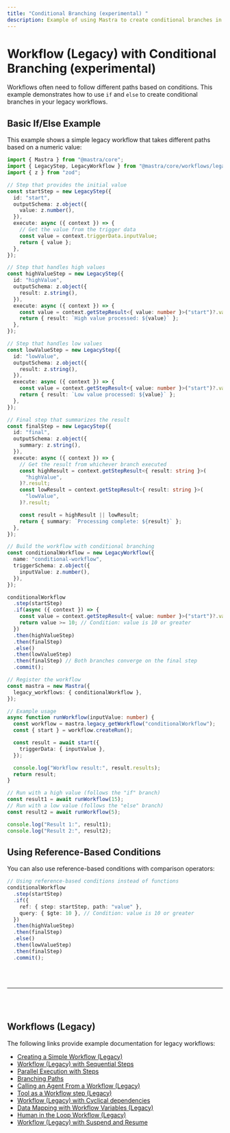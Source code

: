 ```yaml
---
title: "Conditional Branching (experimental) "
description: Example of using Mastra to create conditional branches in legacy workflows using if/else statements.
---
```



# Workflow (Legacy) with Conditional Branching (experimental)

Workflows often need to follow different paths based on conditions. This example demonstrates how to use `if` and `else` to create conditional branches in your legacy workflows.

## Basic If/Else Example

This example shows a simple legacy workflow that takes different paths based on a numeric value:

```ts showLineNumbers copy
import { Mastra } from "@mastra/core";
import { LegacyStep, LegacyWorkflow } from "@mastra/core/workflows/legacy";
import { z } from "zod";

// Step that provides the initial value
const startStep = new LegacyStep({
  id: "start",
  outputSchema: z.object({
    value: z.number(),
  }),
  execute: async ({ context }) => {
    // Get the value from the trigger data
    const value = context.triggerData.inputValue;
    return { value };
  },
});

// Step that handles high values
const highValueStep = new LegacyStep({
  id: "highValue",
  outputSchema: z.object({
    result: z.string(),
  }),
  execute: async ({ context }) => {
    const value = context.getStepResult<{ value: number }>("start")?.value;
    return { result: `High value processed: ${value}` };
  },
});

// Step that handles low values
const lowValueStep = new LegacyStep({
  id: "lowValue",
  outputSchema: z.object({
    result: z.string(),
  }),
  execute: async ({ context }) => {
    const value = context.getStepResult<{ value: number }>("start")?.value;
    return { result: `Low value processed: ${value}` };
  },
});

// Final step that summarizes the result
const finalStep = new LegacyStep({
  id: "final",
  outputSchema: z.object({
    summary: z.string(),
  }),
  execute: async ({ context }) => {
    // Get the result from whichever branch executed
    const highResult = context.getStepResult<{ result: string }>(
      "highValue",
    )?.result;
    const lowResult = context.getStepResult<{ result: string }>(
      "lowValue",
    )?.result;

    const result = highResult || lowResult;
    return { summary: `Processing complete: ${result}` };
  },
});

// Build the workflow with conditional branching
const conditionalWorkflow = new LegacyWorkflow({
  name: "conditional-workflow",
  triggerSchema: z.object({
    inputValue: z.number(),
  }),
});

conditionalWorkflow
  .step(startStep)
  .if(async ({ context }) => {
    const value = context.getStepResult<{ value: number }>("start")?.value ?? 0;
    return value >= 10; // Condition: value is 10 or greater
  })
  .then(highValueStep)
  .then(finalStep)
  .else()
  .then(lowValueStep)
  .then(finalStep) // Both branches converge on the final step
  .commit();

// Register the workflow
const mastra = new Mastra({
  legacy_workflows: { conditionalWorkflow },
});

// Example usage
async function runWorkflow(inputValue: number) {
  const workflow = mastra.legacy_getWorkflow("conditionalWorkflow");
  const { start } = workflow.createRun();

  const result = await start({
    triggerData: { inputValue },
  });

  console.log("Workflow result:", result.results);
  return result;
}

// Run with a high value (follows the "if" branch)
const result1 = await runWorkflow(15);
// Run with a low value (follows the "else" branch)
const result2 = await runWorkflow(5);

console.log("Result 1:", result1);
console.log("Result 2:", result2);
```

## Using Reference-Based Conditions

You can also use reference-based conditions with comparison operators:

```ts showLineNumbers copy
// Using reference-based conditions instead of functions
conditionalWorkflow
  .step(startStep)
  .if({
    ref: { step: startStep, path: "value" },
    query: { $gte: 10 }, // Condition: value is 10 or greater
  })
  .then(highValueStep)
  .then(finalStep)
  .else()
  .then(lowValueStep)
  .then(finalStep)
  .commit();
```

<br />
<br />
<hr className="dark:border-[#404040] border-gray-300" />
<br />
<br />
<GithubLink
  link={
    "https://github.com/mastra-ai/mastra/blob/main/examples/basics/workflows-legacy/conditional-branching"
  }
/>

## Workflows (Legacy)

The following links provide example documentation for legacy workflows:

- [Creating a Simple Workflow (Legacy)](/examples/workflows_legacy/creating-a-workflow)
- [Workflow (Legacy) with Sequential Steps](/examples/workflows_legacy/sequential-steps)
- [Parallel Execution with Steps](/examples/workflows_legacy/parallel-steps)
- [Branching Paths](/examples/workflows_legacy/branching-paths)
- [Calling an Agent From a Workflow (Legacy)](/examples/workflows_legacy/calling-agent)
- [Tool as a Workflow step (Legacy)](/examples/workflows_legacy/using-a-tool-as-a-step)
- [Workflow (Legacy) with Cyclical dependencies](/examples/workflows_legacy/cyclical-dependencies)
- [Data Mapping with Workflow Variables (Legacy)](/examples/workflows_legacy/workflow-variables)
- [Human in the Loop Workflow (Legacy)](/examples/workflows_legacy/human-in-the-loop)
- [Workflow (Legacy) with Suspend and Resume](/examples/workflows_legacy/suspend-and-resume)
